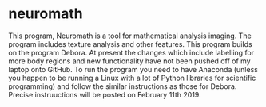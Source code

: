 # neuromath
This program, Neuromath is a tool for mathematical analysis imaging. The program includes texture analysis and other features. 
This program builds on the program Debora. At present the changes which include labelling for more body regions and new functionality have not been pushed off of my laptop onto GitHub.
To run the program you need to have Anaconda (unless you happen to be running a Linux with a lot of Python libraries for scientific programming) and follow the similar instructions as those for Debora. 
Precise instruuctions will be posted on February 11th 2019. 

